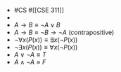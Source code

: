 - #CS #[[CSE 311]]
-
- $A \rightarrow B \equiv \neg A \vee B$
- $A \rightarrow B \equiv \neg B \rightarrow \neg A$ (contrapositive)
- $\neg \forall x (P(x)) \equiv \exists x (\neg P(x))$
- $\neg \exists x (P(x)) \equiv \forall x (\neg P(x))$
- $A \vee \neg A \equiv T$
- $A \wedge \neg A \equiv F$